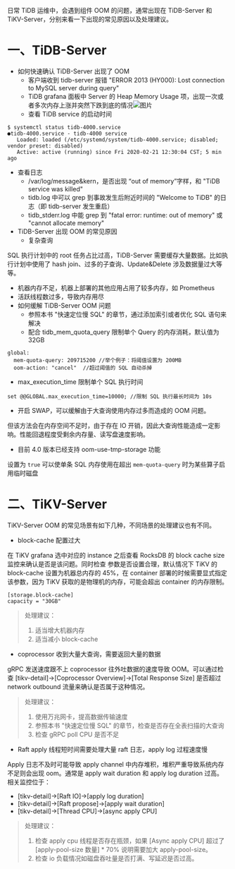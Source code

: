 日常 TiDB 运维中，会遇到组件 OOM 的问题，通常出现在 TiDB-Server 和 TiKV-Server，分别来看一下出现的常见原因以及处理建议。

# 一、TiDB-Server
* 如何快速确认 TiDB-Server 出现了 OOM
  * 客户端收到 tidb-server 报错 "ERROR 2013 (HY000): Lost connection to MySQL server during query"
  * TiDB grafana 面板中 Server 的 Heap Memory Usage 项，出现一次或者多次内存上涨并突然下跌到底的情况![图片](https://uploader.shimo.im/f/9HTKw1a7JnIXgoLV.png!thumbnail)
  * 查看 TiDB service 的启动时间
```
$ systemctl status tidb-4000.service
●tidb-4000.service - tidb-4000 service
   Loaded: loaded (/etc/systemd/system/tidb-4000.service; disabled; vendor preset: disabled)
   Active: active (running) since Fri 2020-02-21 12:30:04 CST; 5 min ago
```
  * 查看日志
    * /var/log/message&kern，是否出现 “out of memory”字样，和 "TiDB service was killed"
    * tidb.log 中可以 grep 到事故发生后附近时间的 "Welcome to TiDB" 的日志（即 tidb-server 发生重启）
    * tidb_stderr.log 中能 grep 到 "fatal error: runtime: out of memory" 或 "cannot allocate memory"
* TiDB-Server 出现 OOM 的常见原因
  * 复杂查询

SQL 执行计划中的 root 任务占比过高，TiDB-Server 需要缓存大量数据。比如执行计划中使用了 hash join、过多的子查询、Update&Delete 涉及数据量过大等等。

  * 机器内存不足，机器上部署的其他应用占用了较多内存，如 Prometheus
  * 活跃线程数过多，导致内存用尽
* 如何缓解 TiDB-Server OOM 问题
  * 参照本书 "快速定位慢 SQL" 的章节，通过添加索引或者优化 SQL 语句来解决
  * 配合 tidb_mem_quota_query 限制单个 Query 的内存消耗，默认值为 32GB
```
global:
  mem-quota-query: 209715200 //举个例子：将阈值设置为 200MB
  oom-action: "cancel"  //超过阈值的 SQL 自动杀掉
```
  * max_execution_time 限制单个 SQL 执行时间
```
set @@GLOBAL.max_execution_time=10000; //限制 SQL 执行最长时间为 10s
```
  * 开启 SWAP，可以缓解由于大查询使用内存过多而造成的 OOM 问题。

但该方法会在内存空间不足时，由于存在 IO 开销，因此大查询性能造成一定影响。性能回退程度受剩余内存量、读写盘速度影响。

  * 目前 4.0 版本已经支持 oom-use-tmp-storage 功能

设置为 `true` 可以使单条 SQL 内存使用在超出 `mem-quota-query` 时为某些算子启用临时磁盘

# 二、TiKV-Server
TiKV-Server OOM 的常见场景有如下几种，不同场景的处理建议也有不同。

* block-cache 配置过大

在 TiKV grafana 选中对应的 instance 之后查看 RocksDB 的 block cache size 监控来确认是否是该问题。同时检查 参数是否设置合理，默认情况下 TiKV 的 block-cache 设置为机器总内存的 45%，在 container 部署的时候需要显式指定该参数，因为 TiKV 获取的是物理机的内存，可能会超出 container 的内存限制。

```
[storage.block-cache]
capacity = "30GB"
```
>处理建议：
>1. 适当增大机器内存
>2. 适当减小 block-cache 
* coprocessor 收到大量大查询，需要返回大量的数据

gRPC 发送速度跟不上 coprocessor 往外吐数据的速度导致 OOM。可以通过检查 [tikv-detail]->[Coprocessor Overview]->[Total Response Size] 是否超过 network outbound 流量来确认是否属于这种情况。

>处理建议：
>1. 使用万兆网卡，提高数据传输速度
>2. 参照本书 "快速定位慢 SQL" 的章节，检查是否存在全表扫描的大查询
>3. 检查 gRPC poll CPU 是否不足
* Raft apply 线程短时间需要处理大量 raft 日志，apply log 过程速度慢 

Apply 日志不及时可能导致 apply channel 中内存堆积，堆积严重导致系统内存不足则会出现 oom。通常是 apply wait duration 和 apply log duration 过高。相关监控位于：

  * [tikv-detail]->[Raft IO]->[apply log duration]
  * [tikv-detail]->[Raft propose]->[apply wait duration]
  * [tikv-detail]->[Thread CPU]->[async apply CPU]
>处理建议：
>1. 检查 apply cpu 线程是否存在瓶颈，如果 [Async apply CPU] 超过了 [apply-pool-size 数量] * 70% 说明需要加大 apply-pool-size。
>2. 检查 io 负载情况如磁盘吞吐量是否打满、写延迟是否过高。
